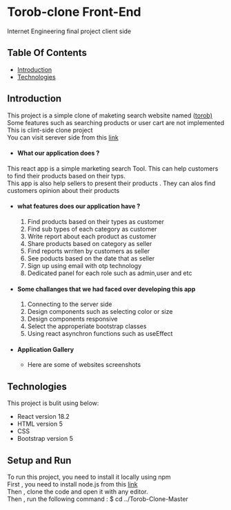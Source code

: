# Torob-clone Front-End
Internet Engineering final project client side
## Table Of Contents
* [Introduction](#introduction)
* [Technologies](#technologies)


## Introduction
This project is a simple clone of maketing search website named ([torob)](https://torob.com/) <br />
Some features such as searching products or user cart are not implemented<br />
This is clint-side clone project <br />
You can visit serever side from this [link](https://github.com/mohamadmahdi1234/Torob_Server)
- #### What our application does ?
This react app is a simple marketing search Tool. This can help customers to find their products based on their typs. <br />
This app is also help sellers to present their products . They can alos find customers opinion about their products <br />
- #### what features does our application have ?
  1. Find products based on their types as customer
  2. Find sub types of each category as customer
  3. Write report about each product as customer
  4. Share products based on category as seller
  5. Find reports wrriten by customers as seller
  6. See poducts based on the date that as seller
  7. Sign up using email with otp technology
  8. Dedicated panel for each role such as admin,user and etc
- #### Some challanges that we had faced over developing this app
  1. Connecting to the server side
  2. Design components such as selecting color or size
  3. Design components responsive
  4. Select the approperiate bootstrap classes
  5. Using react asynchron functions such as useEffect
- #### Application Gallery
  - Here are some of websites screenshots


## Technologies
This project is bulit using below:
- React version 18.2
- HTML version 5
- CSS
- Bootstrap version 5

## Setup and Run
To run this project, you need to install it locally using npm <br />
First , you need to install node.js from this [link](https://nodejs.org/en/) <br />
Then , clone the code and open it with any editor. <br />
Then , run the following command :
$ cd ../Torob-Clone-Master
